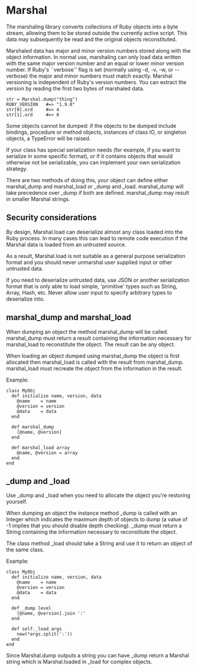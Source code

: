 # Marshal

The marshaling library converts collections of Ruby objects into a byte
stream, allowing them to be stored outside the currently active script. This
data may subsequently be read and the original objects reconstituted.

Marshaled data has major and minor version numbers stored along with the
object information. In normal use, marshaling can only load data written with
the same major version number and an equal or lower minor version number. If
Ruby's ``verbose`' flag is set (normally using -d, -v, -w, or --verbose) the
major and minor numbers must match exactly. Marshal versioning is independent
of Ruby's version numbers. You can extract the version by reading the first
two bytes of marshaled data.

    str = Marshal.dump("thing")
    RUBY_VERSION   #=> "1.9.0"
    str[0].ord     #=> 4
    str[1].ord     #=> 8

Some objects cannot be dumped: if the objects to be dumped include bindings,
procedure or method objects, instances of class IO, or singleton objects, a
TypeError will be raised.

If your class has special serialization needs (for example, if you want to
serialize in some specific format), or if it contains objects that would
otherwise not be serializable, you can implement your own serialization
strategy.

There are two methods of doing this, your object can define either
marshal_dump and marshal_load or _dump and _load.  marshal_dump will take
precedence over _dump if both are defined.  marshal_dump may result in smaller
Marshal strings.

## Security considerations

By design, Marshal.load can deserialize almost any class loaded into the Ruby
process. In many cases this can lead to remote code execution if the Marshal
data is loaded from an untrusted source.

As a result, Marshal.load is not suitable as a general purpose serialization
format and you should never unmarshal user supplied input or other untrusted
data.

If you need to deserialize untrusted data, use JSON or another serialization
format that is only able to load simple, 'primitive' types such as String,
Array, Hash, etc. Never allow user input to specify arbitrary types to
deserialize into.

## marshal_dump and marshal_load

When dumping an object the method marshal_dump will be called. marshal_dump
must return a result containing the information necessary for marshal_load to
reconstitute the object.  The result can be any object.

When loading an object dumped using marshal_dump the object is first allocated
then marshal_load is called with the result from marshal_dump. marshal_load
must recreate the object from the information in the result.

Example:

    class MyObj
      def initialize name, version, data
        @name    = name
        @version = version
        @data    = data
      end

      def marshal_dump
        [@name, @version]
      end

      def marshal_load array
        @name, @version = array
      end
    end

## _dump and _load

Use _dump and _load when you need to allocate the object you're restoring
yourself.

When dumping an object the instance method _dump is called with an Integer
which indicates the maximum depth of objects to dump (a value of -1 implies
that you should disable depth checking).  _dump must return a String
containing the information necessary to reconstitute the object.

The class method _load should take a String and use it to return an object of
the same class.

Example:

    class MyObj
      def initialize name, version, data
        @name    = name
        @version = version
        @data    = data
      end

      def _dump level
        [@name, @version].join ':'
      end

      def self._load args
        new(*args.split(':'))
      end
    end

Since Marshal.dump outputs a string you can have _dump return a Marshal string
which is Marshal.loaded in _load for complex objects.
